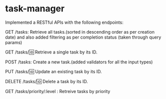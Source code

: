 # task-manager
Implemented a RESTful APIs with the following endpoints:

GET /tasks: Retrieve all tasks.(sorted in descending order as per creation date) and also added filtering as per completion status (taken through query params)

GET /tasks/:id: Retrieve a single task by its ID.

POST /tasks: Create a new task.(added validators for all the input types)

PUT /tasks/:id: Update an existing task by its ID.

DELETE /tasks/:id: Delete a task by its ID.

GET /tasks/priority/:level : Retreive tasks by priority



